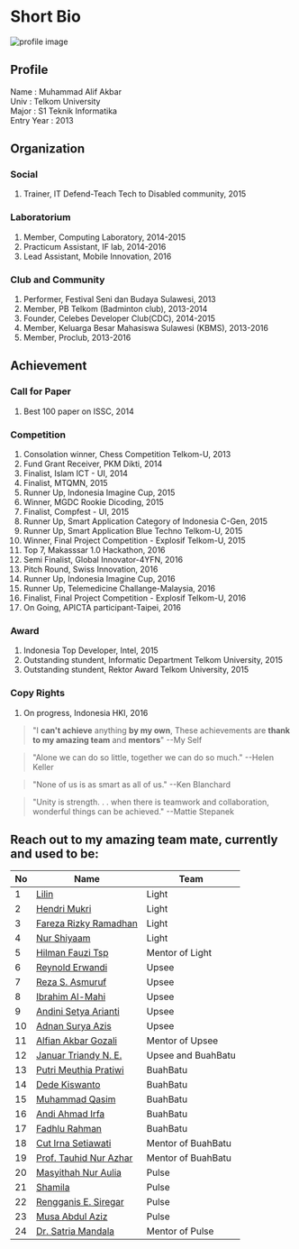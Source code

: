 # Short Bio

![profile image](http://alifgiant.github.io/images/avatar.png)

## Profile
Name	:	Muhammad Alif Akbar  
Univ	:	Telkom University	
Major	:	S1 Teknik Informatika  
Entry Year	:	2013

## Organization
### Social
1. Trainer, IT Defend-Teach Tech to Disabled community, 2015

### Laboratorium
1. Member, Computing Laboratory, 2014-2015
2. Practicum Assistant, IF lab, 2014-2016
3. Lead Assistant, Mobile Innovation, 2016

### Club and Community
1. Performer, Festival Seni dan Budaya Sulawesi, 2013
2. Member, PB Telkom (Badminton club), 2013-2014
3. Founder, Celebes Developer Club(CDC), 2014-2015
4. Member, Keluarga Besar Mahasiswa Sulawesi (KBMS), 2013-2016
5. Member, Proclub, 2013-2016

## Achievement
### Call for Paper

1. Best 100 paper on ISSC, 2014

### Competition

1. Consolation winner, Chess Competition Telkom-U, 2013
2. Fund Grant Receiver, PKM Dikti, 2014
3. Finalist, Islam ICT - UI, 2014
4. Finalist, MTQMN, 2015
5. Runner Up, Indonesia Imagine Cup, 2015
6. Winner, MGDC Rookie Dicoding, 2015
7. Finalist, Compfest - UI, 2015
8. Runner Up, Smart Application Category of Indonesia C-Gen, 2015
9. Runner Up, Smart Application Blue Techno Telkom-U, 2015
10. Winner, Final Project Competition - Explosif Telkom-U, 2015
11. Top 7, Makasssar 1.0 Hackathon, 2016
12. Semi Finalist, Global Innovator-4YFN, 2016
13. Pitch Round, Swiss Innovation, 2016
14. Runner Up, Indonesia Imagine Cup, 2016
15. Runner Up, Telemedicine Challange-Malaysia, 2016
16. Finalist, Final Project Competition - Explosif Telkom-U, 2016
17. On Going, APICTA participant-Taipei, 2016

### Award
1. Indonesia Top Developer, Intel, 2015
2. Outstanding stundent, Informatic Department Telkom University, 2015
3. Outstanding stundent, Rektor Award Telkom University, 2015

### Copy Rights

1. On progress, Indonesia HKI, 2016

> "I **can't achieve** anything **by my own**, These achievements are **thank to my amazing team** and **mentors**" --My Self

> "Alone we can do so little, together we can do so much." --Helen Keller

> "None of us is as smart as all of us." --Ken Blanchard

> "Unity is strength. . . when there is teamwork and collaboration, wonderful things can be achieved." --Mattie Stepanek

## Reach out to my amazing team mate, currently and used to be:
No | Name | Team
--- | --- | ---
1|[Lilin](https://www.facebook.com/linlilin11) | Light
2|[Hendri Mukri](https://www.facebook.com/hendri.mukri) | Light
3|[Fareza Rizky Ramadhan](https://www.facebook.com/farezarizky.ramadhan)|Light
4|[Nur Shiyaam](https://www.facebook.com/nurshiyaam)|Light
5|[Hilman Fauzi Tsp](https://www.facebook.com/imantsp)|Mentor of Light
6|[Reynold Erwandi](https://www.facebook.com/rerwandi)|Upsee
7|[Reza S. Asmuruf](https://www.facebook.com/reza.a.39)|Upsee
8|[Ibrahim Al-Mahi](https://www.facebook.com/iebtek)|Upsee
9|[Andini Setya Arianti](https://www.facebook.com/andini.s.arianti)|Upsee
10|[Adnan Surya Azis](https://www.facebook.com/honsukiken)|Upsee
11|[Alfian Akbar Gozali](https://www.facebook.com/alfianakbargozali)|Mentor of Upsee
12|[Januar Triandy N. E.](https://www.facebook.com/januartriandy.nurelsan)|Upsee and BuahBatu
13|[Putri Meuthia Pratiwi](https://www.facebook.com/putri.meuthia)|BuahBatu
14|[Dede Kiswanto](https://www.facebook.com/kiswanto.d2)|BuahBatu
15|[Muhammad Qasim](https://www.facebook.com/muh.qqasim)|BuahBatu
16|[Andi Ahmad Irfa](https://www.facebook.com/andi.irfa)|BuahBatu
17|[Fadhlu Rahman](https://www.facebook.com/faaadhlu)|BuahBatu
18|[Cut Irna Setiawati](https://www.facebook.com/cut.setiawati)|Mentor of BuahBatu
19|[Prof. Tauhid Nur Azhar](https://www.facebook.com/tauhid.nurazhar)|Mentor of BuahBatu
20|[Masyithah Nur Aulia](https://www.facebook.com/masyithahaulia)|Pulse
21|[Shamila](https://www.facebook.com/shamil.shingo)|Pulse
22|[Rengganis E. Siregar](https://www.facebook.com/ega.egha)|Pulse
23|[Musa Abdul Aziz](https://www.facebook.com/M0zhe3z)|Pulse
24|[Dr. Satria Mandala](https://www.scopus.com/authid/detail.uri?authorId=55799743500)|Mentor of Pulse